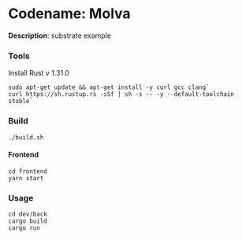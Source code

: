 # Codename: Molva

__Description__: substrate example


### Tools

Install Rust v 1.31.0

```
sudo apt-get update && apt-get install -y curl gcc clang`
curl https://sh.rustup.rs -sSf | sh -s -- -y --default-toolchain stable`
```

### Build

```$xslt
./build.sh
```

#### Frontend

```
cd frontend
yarn start
```

### Usage

```
cd dev/back
cargo build
cargo run 
```